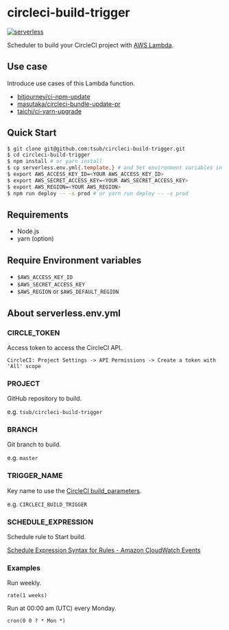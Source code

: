 # circleci-build-trigger

[![serverless](http://public.serverless.com/badges/v3.svg)](http://www.serverless.com)

Scheduler to build your CircleCI project with [AWS Lambda](http://docs.aws.amazon.com/lambda/latest/dg/welcome.html).

## Use case
Introduce use cases of this Lambda function.

* [bitjourney/ci-npm-update](https://github.com/bitjourney/ci-npm-update)
* [masutaka/circleci-bundle-update-pr](https://github.com/masutaka/circleci-bundle-update-pr)
* [taichi/ci-yarn-upgrade](https://github.com/taichi/ci-yarn-upgrade)

## Quick Start

```sh
$ git clone git@github.com:tsub/circleci-build-trigger.git
$ cd circleci-build-trigger
$ npm install # or yarn install
$ cp serverless.env.yml{.template,} # and Set environment variables in .env
$ export AWS_ACCESS_KEY_ID=<YOUR AWS_ACCESS_KEY_ID>
$ export AWS_SECRET_ACCESS_KEY=<YOUR AWS_SECRET_ACCESS_KEY>
$ export AWS_REGION=<YOUR AWS_REGION>
$ npm run deploy -- -s prod # or yarn run deploy -- -s prod
```

## Requirements

* Node.js
* yarn (option)

## Require Environment variables

* `$AWS_ACCESS_KEY_ID`
* `$AWS_SECRET_ACCESS_KEY`
* `$AWS_REGION` or `$AWS_DEFAULT_REGION`

## About serverless.env.yml

### CIRCLE_TOKEN

Access token to access the CircleCI API.

`CircleCI: Project Settings -> API Permissions -> Create a token with 'All' scope`

### PROJECT

GitHub repository to build.

e.g. `tsub/circleci-build-trigger`

### BRANCH

Git branch to build.

e.g. `master`

### TRIGGER_NAME

Key name to use the [CircleCI build_parameters](https://circleci.com/docs/parameterized-builds/).

e.g. `CIRCLECI_BUILD_TRIGGER`

### SCHEDULE_EXPRESSION

Schedule rule to Start build.

[Schedule Expression Syntax for Rules - Amazon CloudWatch Events](https://docs.aws.amazon.com/AmazonCloudWatch/latest/events/ScheduledEvents.html)

### Examples

Run weekly.

```
rate(1 weeks)
```

Run at 00:00 am (UTC) every Monday.

```
cron(0 0 ? * Mon *)
```
